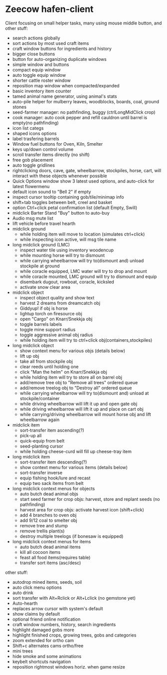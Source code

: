 # Zeecow hafen-client

Client focusing on small helper tasks, many using mouse middle button, and other stuff:

 - search actions globally
 - sort actions by most used craft items
 - craft window buttons for ingredients and history
 - bigger close buttons
 - button for auto-organizing duplicate windows
 - simple window and buttons
 - compact equip window
 - auto toggle equip window
 - shorter cattle roster window
 - reposition map window when compacted/expanded
 - basic inventory item counter
 - tamed animal name generator, using animal's stats 
 - auto-pile helper for mulberry leaves, woodblocks, boards, coal, ground stones
 - seed-farmer manager: no pathfinding, buggy (ctrlLongMidClick crop)
 - cook manager: auto cook pepper and refill cauldron until barrel is empty(no pathfinding)
 - icon list categs
 - shaped icons options
 - label trasfering barrels
 - Window fuel buttons for Oven, Kiln, Smelter
 - keys up/down control volume
 - scroll transfer items directly (no shift)
 - free gob placement
 - auto toggle gridlines 
 - rightclicking doors, cave, gate, wheelbarrow, stockpiles, horse, cart, will interact with these objects whenever possible
 - Quick Options window show 3 latest used options, and auto-click for latest flowermenu
 - default icon sound to "Bell 2" if empty
 - inspect cursor tooltip containing gob/tile/minimap info
 - shift+tab toggles between belt, creel and basket
 - option Ctrl+click petal confirmation list (default Empty, Swill)
 - midclick Barter Stand "Buy" button to auto-buy  
 - Audio msg mute list
 - lift vehicle before travel hearth
 - midclick ground 
   - while holding item will move to location (simulates ctrl+click)
   - while inspecting icon active, will msg tile name
 - long midclick ground (LMC)
   - inspect water tile using inventory woodencup  
   - while mounting horse will try to dismount
   - while carrying wheelbarrow will try to(dismount and) unload stockpile at ground
   - while coracle equipped, LMC water will try to drop and mount
   - while coracle mounted, LMC ground will try to dismount and equip 
   - disembark dugout, rowboat, coracle, kicksled
   - activate snow clear area
 - midclick object 
   - inspect object quality and show text
   - harvest 2 dreams from dreamcatch obj
   - Giddyup! if obj is horse
   - lightup torch on firesource obj
   - open "Cargo" on Knarr/Snekkja obj
   - toggle barrels labels 
   - toggle mine support radius 
   - toggle aggressive animal obj radius
   - while holding item will try to ctrl+click obj(containers,stockpiles)
 - long midclick object
   - show context menu for various objs (details below)
   - lift up obj 
   - take all from stockpile obj
   - clear reeds until holding one
   - click "Man the helm" on Knarr/Snekkja obj
   - while holding item will try to store all on barrel obj
   - add/remove tree obj to "Remove all trees" ordered queue
   - add/remove treelog obj to "Destroy all" ordered queue
   - while carrying wheelbarrow will try to(dismount and) unload at stockpile/container
   - while driving wheelbarrow will lift it up and open gate obj
   - while driving wheelbarrow will lift it up and place on cart obj
   - while carrying/driving wheelbarrow will mount horse obj and lift wheelbarrow again
 - midclick item 
   - sort-transfer item ascending(?) 
   - pick-up all
   - quick-equip from belt
   - seed-planting cursor
   - while holding cheese-curd will fill up cheese-tray item
 - long midclick item
   - sort-transfer item descending(?)
   - show context menu for various items (details below)
   - sort-transfer inverse
   - equip fishing hook/lure and recast
   - equip two sack items from belt
 - long midclick context menus for objects
   - auto butch dead animal objs
   - start seed farmer for crop objs: harvest, store and replant seeds (no pathfinding)
   - harvest area for crop objs: activate harvest icon (shift+click)
   - add 4 branches to oven obj
   - add 9/12 coal to smelter obj
   - remove tree and stump 
   - remove trellis plant(s)
   - destroy multiple treelogs (if bonesaw is equipped)
 - long midclick context menus for items
   - auto butch dead animal items
   - kill all cocoon items
   - feast all food items(requires table)
   - transfer sort items (asc/desc)


other stuff:
 - autodrop mined items, seeds, soil
 - auto click menu options
 - auto drink
 - sort transfer with Alt+Rclick or Alt+Lclick (no gemstone yet)
 - Auto-hearth  
 - replaces arrow cursor with system's default
 - show claims by default
 - optional friend online notification
 - craft window numbers, history, search ingredients
 - highlight damaged gobs more  
 - highlight finished crops, growing trees, gobs and categories
 - zoom extended for ortho cam
 - Shift+c alternates cams ortho/free 
 - mini trees
 - hide smoke and some animations
 - keybelt shortcuts navigation 
 - reposition rightmost windows horiz. when game resize